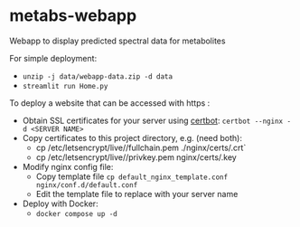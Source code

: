 # metabs-webapp
Webapp to display predicted spectral data for metabolites

For simple deployment: 
- `unzip -j data/webapp-data.zip -d data`
- `streamlit run Home.py`


To deploy a website that can be accessed with https :
- Obtain SSL certificates for your server using [certbot](https://certbot.eff.org/instructions?ws=nginx&os=pip): `certbot --nginx -d <SERVER NAME>`
- Copy certificates to this project directory, e.g. (need both):
	- cp /etc/letsencrypt/live/<SERVER NAME>/fullchain.pem ./nginx/certs/<SERVER NAME>.crt`
	- cp /etc/letsencrypt/live/<SERVER NAME>/privkey.pem nginx/certs/<SERVER NAME>.key
- Modify nginx config file:
	- Copy template file `cp default_nginx_template.conf nginx/conf.d/default.conf`
	- Edit the template file to replace <SERVER-NAME> with your server name
- Deploy with Docker:
	- `docker compose up -d`
